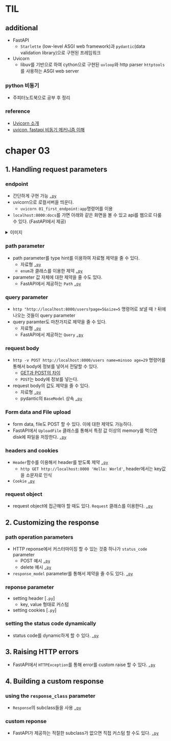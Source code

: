 # TIL

## additional
- FastAPI
    - `Starlette` (low-level ASGI web framework)과 `pydantic`(data validation library)으로 구현된 프레임워크
- Uvicorn
    - libuv를 기반으로 하여 cython으로 구현된 `uvloop`와 http parser `httptools`를 사용하는 ASGI web server

### python 비동기
- 주피터노트북으로 공부 후 정리

### reference
- [Uvicorn 소개](https://chacha95.github.io/2021-01-16-python6/)
- [uvicon, fastapi 비동기 메커니즘 이해](https://m.blog.naver.com/pjt3591oo/222772705407)

# chaper 03

## 1. Handling request parameters

### endpoint
- 간단하게 구현 가능 [`.py`](./chap03/01_first_endpoint.py)
- uvicorn으로 로컬서버을 띄운다.
    - `uvicorn 01_first_endpoint:app`명령어를 이용
- `localhost:8000:docs`를 가면 아래와 같은 화면을 볼 수 있고 api를 웹으로 다룰 수 있다. (FastAPI에서 제공)

<details>
<summary>이미지</summary>

![docs](./images/docs.png)

</details>

### path parameter
- path parameter를 type hint를 이용하여 자료형 제약을 줄 수 있다.
    - 자료형 [`.py`](./chap03/02_path_parameters_base.py)
    - `enum`과 클래스를 이용한 제약 [`.py`](./chap03/03_path_parameters_enum.py)
- parameter 값 자체에 대한 제약을 줄 수도 있다.
    - FastAPI에서 제공하는 `Path` [`.py`](./chap03/04_path_parameters_Path.py)

### query parameter
- `http "http://localhost:8000/users?page=5&size=5` 명령어로 보낼 때 `?` 뒤에 나오는 것들이 query parameter
- query paramter도 마찬가지로 제약을 줄 수 있다.
    - 자료형 [`.py`](./chap03/05_query_parameters.py)
    - FastAPI에서 제공하는 `Query` [`.py`](./chap03/06_query_parameters_Query.py)

### request body
- `http -v POST http://localhost:8000/users name=minsoo age=29` 명령어를 통해서 body에 정보를 넣어서 전달할 수 있다.
    - [GET과 POST의 차이](https://brilliantdevelop.tistory.com/33)
    - `POST`는 body에 정보를 넣는다.
- request body의 값도 제약을 줄 수 있다.
    - 자료형 [`.py`](./chap03/07_request_body.py)
    - pydantic의 `BaseModel` 상속 [`.py`](/chap03/08_request_body_pydantic.py)

### Form data and File upload
- form data, file도 POST 할 수 있다. 이에 대한 제약도 가능하다.
- FastAPI에서 `UploadFile` 클래스를 통해서 특정 값 이상의 memory를 먹으면 disk에 파일을 저장한다. [`.py`](./chap03/09_upload_file.py)

### headers and cookies
- `Header`함수를 이용해서 header를 받도록 제약 [`.py`](./chap03/10_headers.py)
    - `http GET http://localhost:8000 'Hello: World'`, header에서는 key값을 소문자로 인식
- `Cookie` [`.py`](./chap03/11_cookies.py)

### request object
- request object에 접근해야 할 때도 있다. `Request` 클래스를 이용한다. [`.py`](./chap03/12_request_obj.py)

## 2. Customizing the response

### path operation parameters
- HTTP reponse에서 커스터마이징 할 수 있는 것중 하나가 `status_code` parameter
    - POST 예시 [`.py`](./chap03/13_response_path_parameters_POST.py)
    - delete 예시 [`.py`](./chap03/14_response_path_parameters_delete.py)
- `response_model` parameter를 통해서 제약을 줄 수도 있다. [`.py`](./chap03/15_reponse_parameters_reponse_model.py)

### reponse parameter
- setting header [`.py`]
    - key, value 형태로 커스텀
- setting cookies [`.py`]

### setting the status code dynamically
- status code를 dynamic하게 할 수 있다. [`.py`](./chap03/18_response_parameter_status_code.py)

## 3. Raising HTTP errors
- FastAPI에서 `HTTPException`를 통해 error를 custom raise 할 수 있다. [`.py`](./chap03/19_raise_error.py)

## 4. Building a custom response

### using the `response_class` parameter
- `Response`의 subclass들을 사용 [`.py`](./chap03/20_custom_reponse.py)

### custom reponse
- FastAPI가 제공하는 적절한 subclass가 없으면 직접 커스텀 할 수도 있다. [`.py`](/chap03/21_custom_reponse.py)